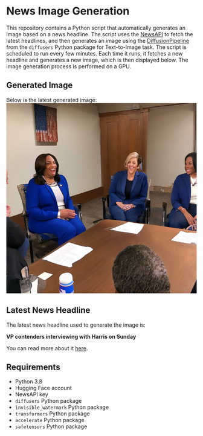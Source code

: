 # News Image Generation
This repository contains a Python script that automatically generates an image based on a news headline. The script uses the [NewsAPI](https://newsapi.org/) to fetch the latest headlines, and then generates an image using the [DiffusionPipeline](https://github.com/huggingface/diffusers) from the `diffusers` Python package for Text-to-Image task.
The script is scheduled to run every few minutes. Each time it runs, it fetches a new headline and generates a new image, which is then displayed below. The image generation process is performed on a GPU.

## Generated Image
Below is the latest generated image:
![Generated Image](image.png)

## Latest News Headline
The latest news headline used to generate the image is:

**VP contenders interviewing with Harris on Sunday**

You can read more about it [here](https://news.google.com/rss/articles/CBMigAFBVV95cUxQaW1FMVE3clZMQWhhN3l2Zk9TSU55QnI4NVBqa1l3S0VxTS1iTElIcUV1QjBsRVdBd1lOUG5ESkdQT3dsZXZ4eWdGd3BESUI2ZnVYLUZUYzJyeXZfczZ3S0g3WW5QbXFhWWVPYldpTUt2aXZCekxDTThVRXFZbktqaNIBhgFBVV95cUxNX2lIVkdWMTdQa0s2RDNUY1ZKci1LRVVOVGpxVEdqUlNzY2ZsSF9UTThpZEVBck40amloejZ6Nl9qMTI0Qm5FbzJmR01Na1owUEdJM19lYm4wSHoxUGZydnVGVmJHTW5aWXV6NDk4RXNYc1NkNndwY3F5OGthZG9NSU1EdmYxQQ?oc=5).

## Requirements
- Python 3.8
- Hugging Face account
- NewsAPI key
- `diffusers` Python package
- `invisible_watermark` Python package
- `transformers` Python package
- `accelerate` Python package
- `safetensors` Python package
